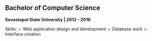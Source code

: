 
## Bachelor of Computer Science
**Sevastopol State University | 2012 - 2016**

Skills:
✓ Web application design and development
✓ Database work
✓ Interface creation
